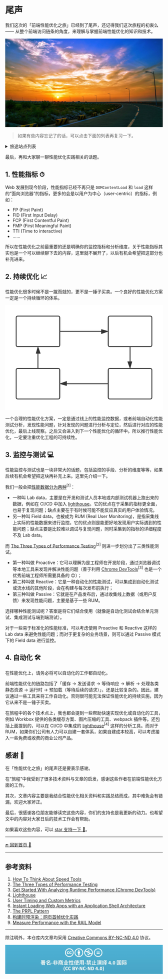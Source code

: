 # 尾声

我们这次的「前端性能优化之旅」已经到了尾声，还记得我们这次旅程的初衷么 —— 从整个前端访问链条的角度，来理解与掌握前端性能优化的知识和技术。

![end](./img/end.jpg)

> 如果有些内容忘记了的话，可以点击下面的列表再复习一下。

<details>
<summary>旅途站点列表</summary>

- [第一站 - 缓存](./1-cache/README.md)
- [第二站 - 发送请求](./2-request/README.md)
- [第三站 - 服务端处理](./3-response/README.md)
- [第四站 - 下载与解析页面](./4-parse/README.md)
- [第五站 - 页面静态资源](./5-subresources/README.md)
  - [JavaScript](./5-subresources/javascript.md)
  - [CSS](./5-subresources/css.md)
  - [图片](./5-subresources/image.md)
  - [字体](./5-subresources/font.md)
  - [视频](./5-subresources/video.md)
- [第六站 - 运行时](./6-runtime/README.md)
- [第七站 - 预加载](./7-preload/README.md)
- [尾声](./END.md)

</details>

最后，再和大家聊一聊性能优化实践相关的话题。

## 1. 性能指标 ⏱

Web 发展到现今阶段，性能指标已经不再只是 `DOMContentLoad` 和 `load` 这样的“面向浏览器”的指标，更多的会是以用户为中心（user-centric）的指标，例如：

- FP (First Paint)
- FID (First Input Delay)
- FCP (First Contentful Paint)
- FMP (First Meaningful Paint)
- TTI (Time to interactive)
- ……

所以在性能优化之前最重要的还是明确你的监控指标和分析维度，关于性能指标其实也是一个可以继续聊下去的内容，这里就不展开了，以后有机会希望把这部分也补充进来。

## 2. 持续优化 📈

性能优化很多时候不是一蹴而就的，更不是一锤子买卖。一个良好的性能优化方案一定是一个持续循环的体系。

![circle](./img/circle.svg)

一个合理的性能优化方案，一定是通过线上的性能监控数据，或者前端自动化性能测试分析，发现性能问题，针对发现的问题进行分析与定位，然后进行对应的性能优化，最后上线观察。之后又会进入到下一个性能优化的循环中。所以推行性能优化，一定要注重优化工程的可持续性。

## 3. 监控与测试 💻

性能监控与测试也是一块非常大的话题，包括监控的手段、分析的维度等等，如果后续有机会希望把这块再补充上来。这里先介绍一下。

我们一般会把[性能数据分为两种](https://developers.google.com/web/fundamentals/performance/speed-tools/)<sup>[1]</sup>：

- 一种叫 Lab data，主要是在开发和测试人员本地或内部测试机器上跑出来的数据，例如在 CI/CD 中加入 [lighthouse](https://github.com/GoogleChrome/lighthouse)。它的优点在于采集的指标更全面，也易于复现问题；缺点主要在于有时候可能不能反应真实的用户体验情况。
- 另一种叫 Field data，也被成为 RUM (Real User Monitoring)，是指采集线上实际的性能数据来进行监控。它的优点则是能更好地发现用户实际遇到的性能问题；缺点主要是比较难以调试与复现问题，同时采集到的指标的详细程度不及 Lab data。

而 [The Three Types of Performance Testing](https://csswizardry.com/2018/10/three-types-of-performance-testing/)<sup>[2]</sup> 则进一步划分出了三类性能测试。

- 第一种叫做 Proactive：它可以理解为是工程师在开发阶段，通过浏览器调试等本地工具来发现并解决性能问题（善于利用 [Chrome DevTools](https://developers.google.com/web/tools/chrome-devtools/)<sup>[3]</sup> 也是一个优秀前端工程师所需要具备的 😊）；
- 第二种叫做 Reactive：它是一种自动化的性能测试，可以集成到自动化测试或流水线的其他阶段，会在构建与每次发布前执行；
- 第三种叫做 Passive：它就是在产品发布后，通过收集线上数据（或用户反馈）来发现性能问题，主要是基于一些 RUM。

选择哪种性能测试呢？答案是将它们结合使用（就像是自动化测试会结合单元测试、集成测试与端到端测试）。

对于一些易于标准化的性能标准，可以考虑使用 Proactive 和 Reactive 这样的 Lab data 来避免性能问题；而对于更复杂的业务场景，则可以通过 Passive 模式下的 Field data 进行监控。

## 4. 自动化 🛠

在性能优化上，请务必将可以自动化的工作都自动化。

前端性能优化的链路包括了「缓存 -> 发送请求 -> 等待响应 -> 解析 -> 处理各类静态资源 -> 运行时 -> 预加载（等待后续的请求）」，还是比较复杂的。因此，建议通过一些工具来将工作自动化。否则很可能无法保证性能优化的持续实施，因为它从来不是一锤子买卖。

在旅程中的各个技术点上，我也都会提到一些帮助快速实现优化或自动化的工具，例如 Workbox 提供的各类缓存方案、图片压缩的工具、webpack 插件等。还包括上面提到的，可以在 CI/CD 中集成的 [lighthouse](https://github.com/GoogleChrome/lighthouse)<sup>[4]</sup> 这样的分析工具。而对于 RUM，如果你们公司有人力可以自建一套体系，如果自建成本较高，可以考虑接入一些免费或收费的商业公司产品。

## 感谢 💛

在「性能优化之旅」的尾声还是要表示感谢。

在“旅程”中我受到了很多技术资料与文章的启发，感谢这些作者在前端性能优化方面的工作。

其次，文章内容主要是我结合性能优化相关资料和实践总结而成，其中难免会有错漏，欢迎大家斧正。

最后，很感谢各位朋友能够读完这些内容，你们的支持也是我更新的动力。也希望文中的内容对大家日后的技术工作会有帮助。

如果喜欢这些内容，可以 [star 支持一下 🌟](https://github.com/alienzhou/fe-performance-journey)。

---

[🔚 回到首页 🎊](./README.md)

---

## 参考资料

1. [How To Think About Speed Tools](https://developers.google.com/web/fundamentals/performance/speed-tools/)
1. [The Three Types of Performance Testing](https://csswizardry.com/2018/10/three-types-of-performance-testing/)
1. [Get Started With Analyzing Runtime Performance (Chrome DevTools)](https://developers.google.com/web/tools/chrome-devtools/evaluate-performance/)
1. [Lighthouse](https://developers.google.com/web/tools/lighthouse/)
1. [User Timing and Custom Metrics](https://speedcurve.com/blog/user-timing-and-custom-metrics/)
1. [Instant Loading Web Apps with an Application Shell Architecture](https://developers.google.com/web/updates/2015/11/app-shell)
1. [The PRPL Pattern](https://developers.google.com/web/fundamentals/performance/prpl-pattern/)
1. [构建时预渲染：网页首帧优化实践](https://tech.meituan.com/2018/11/15/first-contentful-paint-practice.html)
1. [Measure Performance with the RAIL Model](https://developers.google.com/web/fundamentals/performance/rail#goals-and-guidelines)

---

除注明外，本仓库内文章均采用 [Creative Commons BY-NC-ND 4.0](https://creativecommons.org/licenses/by-nc-nd/4.0/deed.zh) 协议。

![license](./img/license.jpg)
